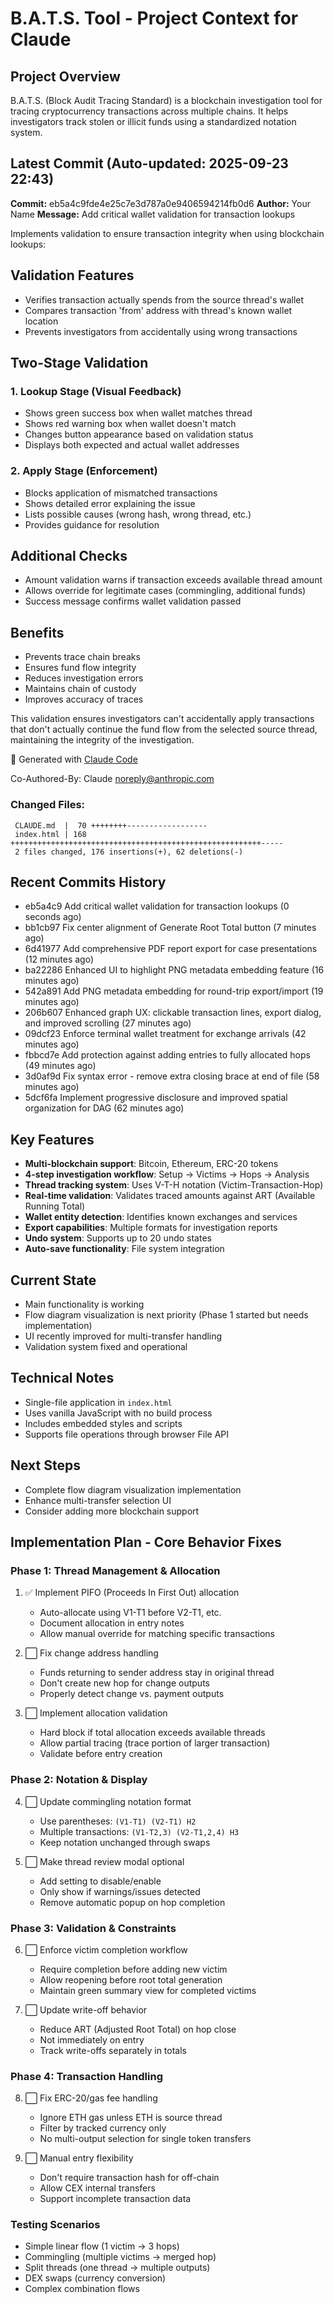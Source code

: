 # B.A.T.S. Tool - Project Context for Claude

## Project Overview
B.A.T.S. (Block Audit Tracing Standard) is a blockchain investigation tool for tracing cryptocurrency transactions across multiple chains. It helps investigators track stolen or illicit funds using a standardized notation system.

## Latest Commit (Auto-updated: 2025-09-23 22:43)

**Commit:** eb5a4c9fde4e25c7e3d787a0e9406594214fb0d6
**Author:** Your Name
**Message:** Add critical wallet validation for transaction lookups

Implements validation to ensure transaction integrity when using blockchain lookups:

## Validation Features
- Verifies transaction actually spends from the source thread's wallet
- Compares transaction 'from' address with thread's known wallet location
- Prevents investigators from accidentally using wrong transactions

## Two-Stage Validation

### 1. Lookup Stage (Visual Feedback)
- Shows green success box when wallet matches thread
- Shows red warning box when wallet doesn't match
- Changes button appearance based on validation status
- Displays both expected and actual wallet addresses

### 2. Apply Stage (Enforcement)
- Blocks application of mismatched transactions
- Shows detailed error explaining the issue
- Lists possible causes (wrong hash, wrong thread, etc.)
- Provides guidance for resolution

## Additional Checks
- Amount validation warns if transaction exceeds available thread amount
- Allows override for legitimate cases (commingling, additional funds)
- Success message confirms wallet validation passed

## Benefits
- Prevents trace chain breaks
- Ensures fund flow integrity
- Reduces investigation errors
- Maintains chain of custody
- Improves accuracy of traces

This validation ensures investigators can't accidentally apply transactions that don't actually continue the fund flow from the selected source thread, maintaining the integrity of the investigation.

🤖 Generated with [Claude Code](https://claude.ai/code)

Co-Authored-By: Claude <noreply@anthropic.com>

### Changed Files:
```
 CLAUDE.md  |  70 ++++++++------------------
 index.html | 168 ++++++++++++++++++++++++++++++++++++++++++++++++++++++++-----
 2 files changed, 176 insertions(+), 62 deletions(-)
```

## Recent Commits History

- eb5a4c9 Add critical wallet validation for transaction lookups (0 seconds ago)
- bb1cb97 Fix center alignment of Generate Root Total button (7 minutes ago)
- 6d41977 Add comprehensive PDF report export for case presentations (12 minutes ago)
- ba22286 Enhanced UI to highlight PNG metadata embedding feature (16 minutes ago)
- 542a891 Add PNG metadata embedding for round-trip export/import (19 minutes ago)
- 206b607 Enhanced graph UX: clickable transaction lines, export dialog, and improved scrolling (27 minutes ago)
- 09dcf23 Enforce terminal wallet treatment for exchange arrivals (42 minutes ago)
- fbbcd7e Add protection against adding entries to fully allocated hops (49 minutes ago)
- 3d0af9d Fix syntax error - remove extra closing brace at end of file (58 minutes ago)
- 5dcf6fa Implement progressive disclosure and improved spatial organization for DAG (62 minutes ago)

## Key Features
- **Multi-blockchain support**: Bitcoin, Ethereum, ERC-20 tokens
- **4-step investigation workflow**: Setup → Victims → Hops → Analysis
- **Thread tracking system**: Uses V-T-H notation (Victim-Transaction-Hop)
- **Real-time validation**: Validates traced amounts against ART (Available Running Total)
- **Wallet entity detection**: Identifies known exchanges and services
- **Export capabilities**: Multiple formats for investigation reports
- **Undo system**: Supports up to 20 undo states
- **Auto-save functionality**: File system integration

## Current State
- Main functionality is working
- Flow diagram visualization is next priority (Phase 1 started but needs implementation)
- UI recently improved for multi-transfer handling
- Validation system fixed and operational

## Technical Notes
- Single-file application in `index.html`
- Uses vanilla JavaScript with no build process
- Includes embedded styles and scripts
- Supports file operations through browser File API

## Next Steps
- Complete flow diagram visualization implementation
- Enhance multi-transfer selection UI
- Consider adding more blockchain support

## Implementation Plan - Core Behavior Fixes

### Phase 1: Thread Management & Allocation
1. ✅ Implement PIFO (Proceeds In First Out) allocation
   - Auto-allocate using V1-T1 before V2-T1, etc.
   - Document allocation in entry notes
   - Allow manual override for matching specific transactions

2. ⬜ Fix change address handling
   - Funds returning to sender address stay in original thread
   - Don't create new hop for change outputs
   - Properly detect change vs. payment outputs

3. ⬜ Implement allocation validation
   - Hard block if total allocation exceeds available threads
   - Allow partial tracing (trace portion of larger transaction)
   - Validate before entry creation

### Phase 2: Notation & Display
4. ⬜ Update commingling notation format
   - Use parentheses: `(V1-T1) (V2-T1) H2`
   - Multiple transactions: `(V1-T2,3) (V2-T1,2,4) H3`
   - Keep notation unchanged through swaps

5. ⬜ Make thread review modal optional
   - Add setting to disable/enable
   - Only show if warnings/issues detected
   - Remove automatic popup on hop completion

### Phase 3: Validation & Constraints
6. ⬜ Enforce victim completion workflow
   - Require completion before adding new victim
   - Allow reopening before root total generation
   - Maintain green summary view for completed victims

7. ⬜ Update write-off behavior
   - Reduce ART (Adjusted Root Total) on hop close
   - Not immediately on entry
   - Track write-offs separately in totals

### Phase 4: Transaction Handling
8. ⬜ Fix ERC-20/gas fee handling
   - Ignore ETH gas unless ETH is source thread
   - Filter by tracked currency only
   - No multi-output selection for single token transfers

9. ⬜ Manual entry flexibility
   - Don't require transaction hash for off-chain
   - Allow CEX internal transfers
   - Support incomplete transaction data

### Testing Scenarios
- Simple linear flow (1 victim → 3 hops)
- Commingling (multiple victims → merged hop)
- Split threads (one thread → multiple outputs)
- DEX swaps (currency conversion)
- Complex combination flows
